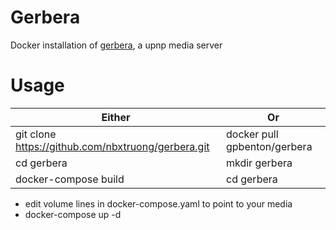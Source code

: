 # Gerbera
Docker installation of [gerbera](https://github.com/gerbera/gerbera), a upnp media server

# Usage
Either | Or
-------|---
git clone https://github.com/nbxtruong/gerbera.git | docker pull gpbenton/gerbera
cd gerbera                                         | mkdir gerbera
docker-compose build                               | cd gerbera

- edit volume lines in docker-compose.yaml to point to your media
- docker-compose up -d
